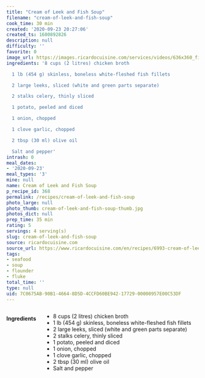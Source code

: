 ```yaml
---
title: "Cream of Leek and Fish Soup"
filename: "cream-of-leek-and-fish-soup"
cook_time: 30 min
created: '2020-09-23 20:27:06'
created_ts: 1600892826
description: null
difficulty: ''
favorite: 0
image_url: https://images.ricardocuisine.com/services/videos/636x360_fish-654.jpg
ingredients: '8 cups (2 litres) chicken broth

  1 lb (454 g) skinless, boneless white-fleshed fish fillets

  2 large leeks, sliced (white and green parts separate)

  2 stalks celery, thinly sliced

  1 potato, peeled and diced

  1 onion, chopped

  1 clove garlic, chopped

  2 tbsp (30 ml) olive oil

  Salt and pepper'
intrash: 0
meal_dates:
- '2020-09-23'
meal_types: '3'
mine: null
name: Cream of Leek and Fish Soup
p_recipe_id: 368
permalink: /recipes/cream-of-leek-and-fish-soup
photo_large: null
photo_thumb: cream-of-leek-and-fish-soup-thumb.jpg
photos_dict: null
prep_time: 35 min
rating: 5
servings: 4 serving(s)
slug: cream-of-leek-and-fish-soup
source: ricardocuisine.com
source_url: https://www.ricardocuisine.com/en/recipes/6993-cream-of-leek-and-fish-soup
tags:
- seafood
- soup
- flounder
- fluke
total_time: ''
type: null
uid: 7C0675AB-90B1-4664-8D5D-4CCFD60BE942-17729-00000957E00C53DF
---
```

<div class="large-8 medium-7 columns" id="writeup">	</div><!-- #writeup -->
</div><!-- #row-one -->
<div class="row" id="row-two">	<div class="medium-4 small-5 columns" id="ingredients"><h4>Ingredients</h4><div class="box box-ingredients content"><ul>
<li>8 cups (2 litres) chicken broth</li>
<li>1 lb (454 g) skinless, boneless white-fleshed fish fillets</li>
<li>2 large leeks, sliced (white and green parts separate)</li>
<li>2 stalks celery, thinly sliced</li>
<li>1 potato, peeled and diced</li>
<li>1 onion, chopped</li>
<li>1 clove garlic, chopped</li>
<li>2 tbsp (30 ml) olive oil</li>
<li>Salt and pepper</li>
</ul>
</div>	</div>	<div class="medium-6 small-7 columns" id="directions">	</div>